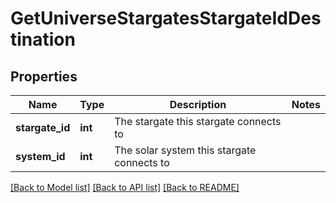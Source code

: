 # GetUniverseStargatesStargateIdDestination

## Properties
Name | Type | Description | Notes
------------ | ------------- | ------------- | -------------
**stargate_id** | **int** | The stargate this stargate connects to | 
**system_id** | **int** | The solar system this stargate connects to | 

[[Back to Model list]](../README.md#documentation-for-models) [[Back to API list]](../README.md#documentation-for-api-endpoints) [[Back to README]](../README.md)


